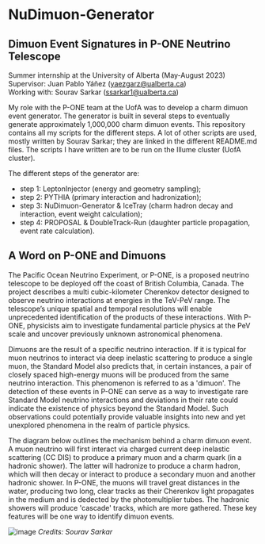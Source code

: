# NuDimuon-Generator

## Dimuon Event Signatures in P-ONE Neutrino Telescope

Summer internship at the University of Alberta (May-August 2023)    
Supervisor: Juan Pablo Yáñez (yaezgarz@ualberta.ca)  
Working with: Sourav Sarkar (ssarkar1@ualberta.ca)

My role with the P-ONE team at the UofA was to develop a charm dimuon event generator. The generator is built in several steps to eventually generate approximately 1,000,000 charm dimuon events. This repository contains all my scripts for the different steps. A lot of other scripts are used, mostly written by Sourav Sarkar; they are linked in the different README.md files. The scripts I have written are to be run on the Illume cluster (UofA cluster).

The different steps of the generator are:
- step 1: LeptonInjector (energy and geometry sampling);
- step 2: PYTHIA (primary interaction and hadronization);
- step 3: NuDimuon-Generator & IceTray (charm hadron decay and interaction, event weight calculation);
- step 4: PROPOSAL & DoubleTrack-Run (daughter particle propagation, event rate calculation).

## A Word on P-ONE and Dimuons

The Pacific Ocean Neutrino Experiment, or P-ONE, is a proposed neutrino telescope to be deployed off the coast of British Columbia, Canada. The project describes a multi cubic-kilometer Cherenkov detector designed to observe neutrino interactions at energies in the TeV-PeV range. The telescope’s unique spatial and temporal resolutions will enable unprecedented identification of the products of these interactions. With P-ONE, physicists aim to investigate fundamental particle physics at the PeV scale and uncover previously unknown astronomical phenomena.

Dimuons are the result of a specific neutrino interaction. If it is typical for muon neutrinos to interact via deep inelastic scattering to produce a single muon, the Standard Model also predicts that, in certain instances, a pair of closely spaced high-energy muons will be produced from the same neutrino interaction. This phenomenon is referred to as a 'dimuon'. The detection of these events in P-ONE can serve as a way to investigate rare Standard Model neutrino interactions and deviations in their rate could indicate the existence of physics beyond the Standard Model. Such observations could potentially provide valuable insights into new and yet unexplored phenomena in the realm of particle physics.

The diagram below outlines the mechanism behind a charm dimuon event. A muon neutrino will first interact via charged current deep inelastic scattering (CC DIS) to produce a primary muon and a charm quark (in a hadronic shower). The latter will hadronize to produce a charm hadron, which will then decay or interact to produce a secondary muon and another hadronic shower. In P-ONE, the muons will travel great distances in the water, producing two long, clear tracks as their Cherenkov light propagates in the medium and is dedected by the photomultiplier tubes. The hadronic showers will produce 'cascade' tracks, which are more gathered. These key features will be one way to identify dimuon events.

![image](https://github.com/lallemel/NuDimuon-Generator/assets/141883492/9b330dc0-c2ee-4071-bf15-24d55518489b)
*Credits: Sourav Sarkar*
